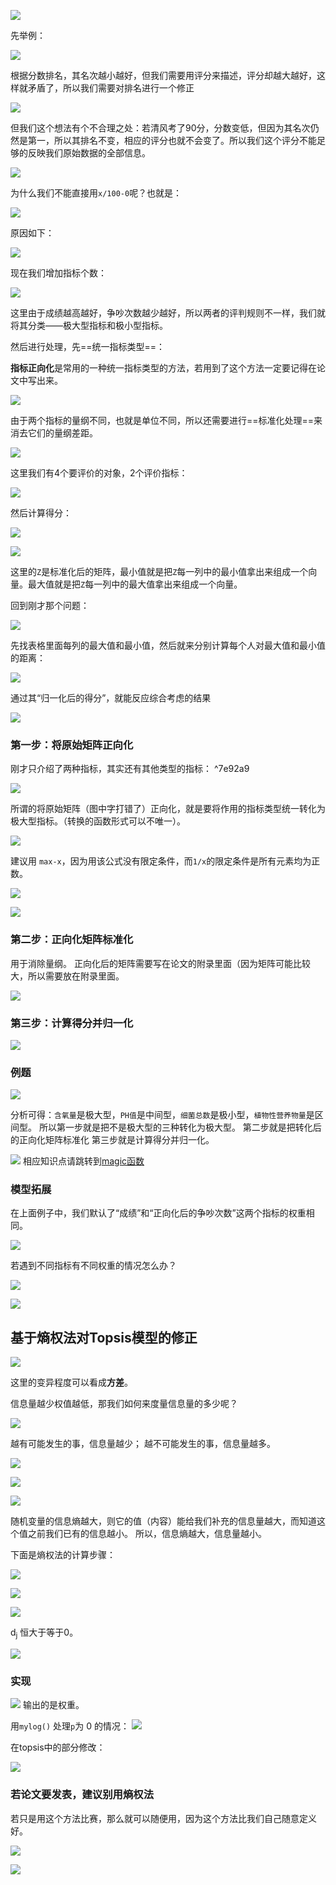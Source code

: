
![](../../img/Pasted%20image%2020250817120332.png)

先举例：

![](../../img/Pasted%20image%2020250817120445.png)

根据分数排名，其名次越小越好，但我们需要用评分来描述，评分却越大越好，这样就矛盾了，所以我们需要对排名进行一个修正

![](../../img/Pasted%20image%2020250817120527.png)

但我们这个想法有个不合理之处：若清风考了90分，分数变低，但因为其名次仍然是第一，所以其排名不变，相应的评分也就不会变了。所以我们这个评分不能足够的反映我们原始数据的全部信息。

![](../../img/Pasted%20image%2020250817121308.png)

为什么我们不能直接用`x/100-0`呢？也就是：

![](../../img/Pasted%20image%2020250817121641.png)

原因如下：

![](../../img/Pasted%20image%2020250817121701.png)

现在我们增加指标个数：

![](../../img/Pasted%20image%2020250817121819.png)

这里由于成绩越高越好，争吵次数越少越好，所以两者的评判规则不一样，我们就将其分类——极大型指标和极小型指标。

然后进行处理，先==统一指标类型==：

**指标正向化**是常用的一种统一指标类型的方法，若用到了这个方法一定要记得在论文中写出来。

![](../../img/Pasted%20image%2020250817122152.png)

由于两个指标的量纲不同，也就是单位不同，所以还需要进行==标准化处理==来消去它们的量纲差距。

![](../../img/Pasted%20image%2020250817122554.png)

这里我们有4个要评价的对象，2个评价指标：

![](../../img/Pasted%20image%2020250817122646.png)

然后计算得分：

![](../../img/Pasted%20image%2020250817122820.png)

![](../../img/Pasted%20image%2020250817122906.png)

这里的`Z`是标准化后的矩阵，最小值就是把`Z`每一列中的最小值拿出来组成一个向量。最大值就是把`Z`每一列中的最大值拿出来组成一个向量。

回到刚才那个问题：

![](../../img/Pasted%20image%2020250817150956.png)

先找表格里面每列的最大值和最小值，然后就来分别计算每个人对最大值和最小值的距离：

![](../../img/Pasted%20image%2020250817151221.png)

通过其“归一化后的得分”，就能反应综合考虑的结果

![](../../img/Pasted%20image%2020250817151344.png)


### 第一步：将原始矩阵正向化

刚才只介绍了两种指标，其实还有其他类型的指标： ^7e92a9

![](../../img/Pasted%20image%2020250817151638.png)

所谓的将原始矩阵（图中字打错了）正向化，就是要将作用的指标类型统一转化为极大型指标。（转换的函数形式可以不唯一）。

![](../../img/Pasted%20image%2020250817151818.png)

建议用 `max-x`，因为用该公式没有限定条件，而`1/x`的限定条件是所有元素均为正数。

![](../../img/Pasted%20image%2020250817152014.png)

![](../../img/Pasted%20image%2020250817152243.png)


### 第二步：正向化矩阵标准化

用于消除量纲。
正向化后的矩阵需要写在论文的附录里面（因为矩阵可能比较大，所以需要放在附录里面。

![](../../img/Pasted%20image%2020250817152544.png)


### 第三步：计算得分并归一化

![](../../img/Pasted%20image%2020250817152623.png)


### 例题

![](../../img/Pasted%20image%2020250817152745.png)

分析可得：`含氧量`是极大型，`PH值`是中间型，`细菌总数`是极小型，`植物性营养物量`是区间型。
所以第一步就是把不是极大型的三种转化为极大型。
第二步就是把转化后的正向化矩阵标准化
第三步就是计算得分并归一化。

![](../../img/Pasted%20image%2020250817153851.png)
相应知识点请跳转到[magic函数](Matlab部分语法.md#magic函数)

### 模型拓展

在上面例子中，我们默认了“成绩”和“正向化后的争吵次数”这两个指标的权重相同。

![](../../img/Pasted%20image%2020250817154706.png)

若遇到不同指标有不同权重的情况怎么办？

![](../../img/Pasted%20image%2020250817154837.png)

![](../../img/Pasted%20image%2020250817154852.png)




## 基于熵权法对Topsis模型的修正

![](../../img/Pasted%20image%2020250817165403.png)

这里的变异程度可以看成**方差**。

信息量越少权值越低，那我们如何来度量信息量的多少呢？

![](../../img/Pasted%20image%2020250817165518.png)

越有可能发生的事，信息量越少；
越不可能发生的事，信息量越多。

![](../../img/Pasted%20image%2020250817165722.png)

![](../../img/Pasted%20image%2020250817170018.png)

![](../../img/Pasted%20image%2020250817170243.png)

随机变量的信息熵越大，则它的值（内容）能给我们补充的信息量越大，而知道这个值之前我们已有的信息越小。
所以，信息熵越大，信息量越小。

下面是熵权法的计算步骤：

![](../../img/Pasted%20image%2020250817170459.png)

![](../../img/Pasted%20image%2020250817170702.png)

![](../../img/Pasted%20image%2020250817170934.png)

d<sub>j</sub> 恒大于等于0。

![](../../img/Pasted%20image%2020250817171405.png)


### 实现

![](../../img/Pasted%20image%2020250817172101.png)
输出的是权重。

用`mylog()` 处理`p`为 0 的情况：
![](../../img/Pasted%20image%2020250817172148.png)

在topsis中的部分修改：

![](../../img/Pasted%20image%2020250817172322.png)
### 若论文要发表，建议别用熵权法

若只是用这个方法比赛，那么就可以随便用，因为这个方法比我们自己随意定义好。

![](../../img/Pasted%20image%2020250817171708.png)

![](../../img/Pasted%20image%2020250817171721.png)